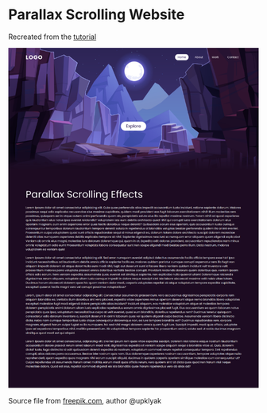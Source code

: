 # Parallax Scrolling Website

Recreated from the [tutorial](https://youtu.be/1wfeqDyMUx4)

![screenshot](https://github.com/barnoma-soz/tailwind-parallax-scrolling-website/blob/master/screenshot.png?raw=true)

Source file from [freepik.com](https://www.freepik.com/free-vector/mountains-cleft-view-from-bottom-night-scenery-landscape-with-high-rocks-full-moon-with-stars-glowing-peaks_13194970.htm), author @upklyak
